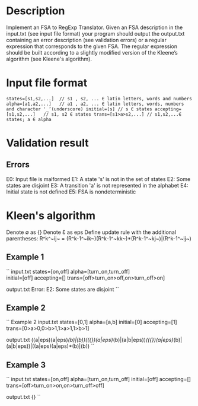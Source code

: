 # Description
Implement an FSA to RegExp Translator. Given an FSA description in the input.txt (see input file format) your program should output the output.txt containing an error description (see validation errors) or a regular expression that corresponds to the given FSA. The regular expression should be built according to a slightly modified version of the Kleene’s algorithm (see Kleene's algorithm).

# Input file format
``
states=[s1,s2,...]	// s1 , s2, ... ∈ latin letters, words and numbers
alpha=[a1,a2,...]	// a1 , a2, ... ∈ latin letters, words, numbers and character '_’(underscore)
initial=[s]	// s ∈ states
accepting=[s1,s2,...]	// s1, s2 ∈ states
trans=[s1>a>s2,...]	// s1,s2,...∈ states; a ∈ alpha
``

# Validation result
## Errors
E0: Input file is malformed
E1: A state 's' is not in the set of states
E2: Some states are disjoint
E3: A transition 'a' is not represented in the alphabet
E4: Initial state is not defined
E5: FSA is nondeterministic

# Kleen's algorithm
Denote ∅ as {}
Denote Ɛ as eps
Define update rule with the additional parentheses:
R^k^~ij~ = (R^k-1^~ik~)(R^k-1^~kk~)\*(R^k-1^~kj~)|(R^k-1^~ij~)

## Example 1
``
input.txt
states=[on,off]
alpha=[turn_on,turn_off]    
initial=[off]
accepting=[]
trans=[off>turn_on>off,on>turn_off>on]

output.txt
Error:
E2: Some states are disjoint
``

## Example 2
``
Example 2
input.txt
states=[0,1]
alpha=[a,b]
initial=[0]
accepting=[1]
trans=[0>a>0,0>b>1,1>a>1,1>b>1]

output.txt
((a|eps)(a|eps)*(b)|(b))(({})(a|eps)*(b)|(a|b|eps))*(({})(a|eps)*(b)|(a|b|eps))|((a|eps)(a|eps)*(b)|(b))
``

## Example 3
``
input.txt
states=[on,off]
alpha=[turn_on,turn_off]
initial=[off]
accepting=[]
trans=[off>turn_on>on,on>turn_off>off]

output.txt
{}
``
